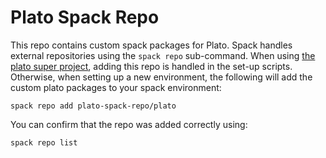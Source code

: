 # Plato Spack Repo

This repo contains custom spack packages for Plato.
Spack handles external repositories using the `spack repo` sub-command.
When using [the plato super project](https://cee-gitlab.sandia.gov/1540-compsim/plato/plato), adding this repo is handled in the set-up scripts.
Otherwise, when setting up a new environment, the following will add the custom plato packages to your spack environment:
```
spack repo add plato-spack-repo/plato
```

You can confirm that the repo was added correctly using:
```
spack repo list
```

